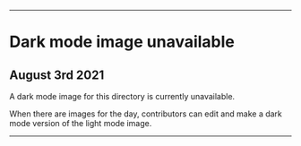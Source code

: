 
***
 
# Dark mode image unavailable

## August 3rd 2021

A dark mode image for this directory is currently unavailable.

When there are images for the day, contributors can edit and make a dark mode version of the light mode image.

***
